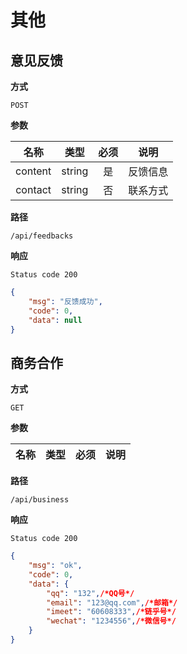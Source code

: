 # 其他

## 意见反馈

**方式**

`POST`

**参数**

|  名称  |  类型  | 必须 | 说明  |
| :----: | :----: | :--: | :----: |
| content | string |  是  | 反馈信息|
| contact | string |  否  | 联系方式 |

**路径**

`/api/feedbacks`

**响应**

`Status code 200`

```json
{
    "msg": "反馈成功",
    "code": 0,
    "data": null
}
```


## 商务合作

**方式**

`GET`

**参数**

|  名称  |  类型  | 必须 | 说明  |
| :----: | :----: | :--: | :----: |

**路径**

`/api/business`

**响应**

`Status code 200`

```json
{
    "msg": "ok",
    "code": 0,
    "data": {
        "qq": "132",/*QQ号*/
        "email": "123@qq.com",/*邮箱*/
        "imeet": "60608333",/*链乎号*/
        "wechat": "1234556",/*微信号*/
    }
}
```

